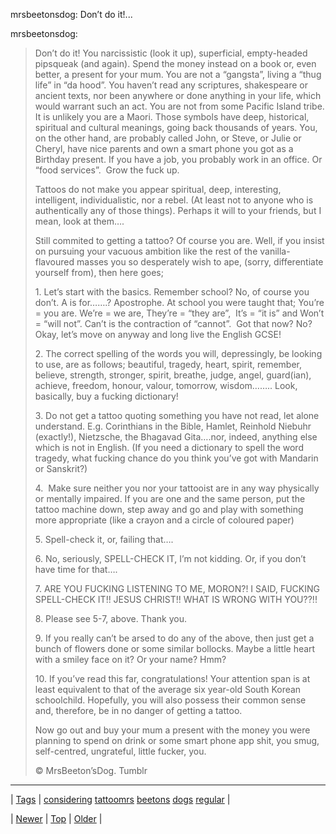 <!--
title: mrsbeetonsdog
date: 2020-06-28T15:27:00.094Z
tags: considering, tattoomrs, beetons, dogs, regular
-->


mrsbeetonsdog: Don’t do it!...

<p>mrsbeetonsdog:</p>

<blockquote>
<p>Don’t do it! You narcissistic (look it up), superficial, empty-headed pipsqueak (and again). Spend the money instead on a book or, even better, a present for your mum. You are not a “gangsta”, living a “thug life” in “da hood”. You haven’t read any scriptures, shakespeare or ancient texts, nor been anywhere or done anything in your life, which would warrant such an act. You are not from some Pacific Island tribe. It is unlikely you are a Maori. Those symbols have deep, historical, spiritual and cultural meanings, going back thousands of years. You, on the other hand, are probably called John, or Steve, or Julie or Cheryl, have nice parents and own a smart phone you got as a Birthday present. If you have a job, you probably work in an office. Or “food services”.  Grow the fuck up.</p>
<p>Tattoos do not make you appear spiritual, deep, interesting, intelligent, individualistic, nor a rebel. (At least not to anyone who is authentically any of those things). Perhaps it will to your friends, but I mean, look at them….</p>
<p>Still commited to getting a tattoo? Of course you are. Well, if you insist on pursuing your vacuous ambition like the rest of the vanilla-flavoured masses you so desperately wish to ape, (sorry, differentiate yourself from), then here goes;</p>
<p>1. Let’s start with the basics. Remember school? No, of course you don’t. A is for…….? Apostrophe. At school you were taught that; You’re = you are. We’re = we are, They’re = “they are”,  It’s = “it is” and Won’t = “will not”. Can’t is the contraction of “cannot”.  Got that now? No? Okay, let’s move on anyway and long live the English GCSE!</p>
<p>2. The correct spelling of the words you will, depressingly, be looking to use, are as follows; beautiful, tragedy, heart, spirit, remember, believe, strength, stronger, spirit, breathe, judge, angel, guard(ian), achieve, freedom, honour, valour, tomorrow, wisdom…….. Look, basically, buy a fucking dictionary!</p>
<p>3. Do not get a tattoo quoting something you have not read, let alone understand. E.g. Corinthians in the Bible, Hamlet, Reinhold Niebuhr (exactly!), Nietzsche, the Bhagavad Gita….nor, indeed, anything else which is not in English. (If you need a dictionary to spell the word tragedy, what fucking chance do you think you’ve got with Mandarin or Sanskrit?)</p>
<p>4.  Make sure neither you nor your tattooist are in any way physically or mentally impaired. If you are one and the same person, put the tattoo machine down, step away and go and play with something more appropriate (like a crayon and a circle of coloured paper)</p>
<p>5. Spell-check it, or, failing that….</p>
<p>6. No, seriously, SPELL-CHECK IT, I’m not kidding. Or, if you don’t have time for that….</p>
<p>7. ARE YOU FUCKING LISTENING TO ME, MORON?! I SAID, FUCKING SPELL-CHECK IT!! JESUS CHRIST!! WHAT IS WRONG WITH YOU??!!</p>
<p>8. Please see 5-7, above. Thank you.</p>
<p>9. If you really can’t be arsed to do any of the above, then just get a bunch of flowers done or some similar bollocks. Maybe a little heart with a smiley face on it? Or your name? Hmm?</p>
<p>10. If you’ve read this far, congratulations! Your attention span is at least equivalent to that of the average six year-old South Korean schoolchild. Hopefully, you will also possess their common sense and, therefore, be in no danger of getting a tattoo. </p>
<p>Now go out and buy your mum a present with the money you were planning to spend on drink or some smart phone app shit, you smug, self-centred, ungrateful, little fucker, you.</p>
<p>© MrsBeeton’sDog. Tumblr</p>
</blockquote>

<!--BOTTOM-POST-NAVIGATION-->
---

| [Tags](tags.md) | [considering](tag-considering.md) [tattoomrs](tag-tattoomrs.md) [beetons](tag-beetons.md) [dogs](tag-dogs.md) [regular](tag-regular.md) |

| [Newer](131103012179.md) | [Top](index.md) | [Older](131207497224.md) |